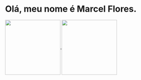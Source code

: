 # Olá, meu nome é Marcel Flores.

<a href="https://github.com/MarcelFlrs?tab=repositories">
  <img height=180 align="center" src="https://github-readme-stats.vercel.app/api?username=marcelflrs&hide=issues&show_icons=true&locale=pt-br&bg_color=00000090&text_color=ffffff&title_color=ffffff&border_color=2C95E8&icon_color=ffc348&rank_icon=github&ring_color=ffc348"  />
</a>
<a href="https://github.com/MarcelFlrs?tab=repositories">
  <img height=180 align="center" src="https://github-readme-stats.vercel.app/api/top-langs/?username=marcelflrs&layout=compact&locale=pt-br&bg_color=00000090&text_color=ffffff&title_color=ffffff&border_color=2C95E8" />
</a>
